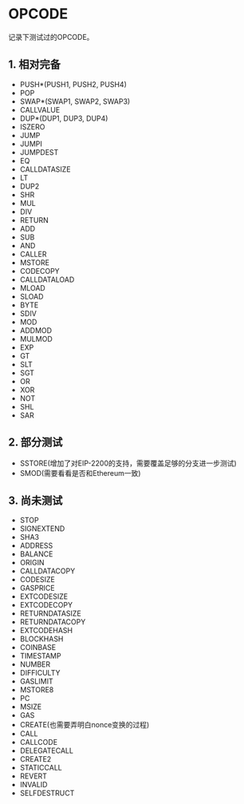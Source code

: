 # OPCODE

记录下测试过的OPCODE。

## 1. 相对完备

- PUSH*(PUSH1, PUSH2, PUSH4)
- POP
- SWAP*(SWAP1, SWAP2, SWAP3)
- CALLVALUE
- DUP*(DUP1, DUP3, DUP4)
- ISZERO
- JUMP
- JUMPI
- JUMPDEST
- EQ
- CALLDATASIZE
- LT
- DUP2
- SHR
- MUL
- DIV
- RETURN
- ADD
- SUB
- AND
- CALLER
- MSTORE
- CODECOPY
- CALLDATALOAD
- MLOAD
- SLOAD
- BYTE
- SDIV
- MOD
- ADDMOD
- MULMOD
- EXP
- GT
- SLT
- SGT
- OR
- XOR
- NOT
- SHL
- SAR

## 2. 部分测试

- SSTORE(增加了对EIP-2200的支持，需要覆盖足够的分支进一步测试)
- SMOD(需要看看是否和Ethereum一致)

## 3. 尚未测试

- STOP
- SIGNEXTEND
- SHA3
- ADDRESS
- BALANCE
- ORIGIN
- CALLDATACOPY
- CODESIZE
- GASPRICE
- EXTCODESIZE
- EXTCODECOPY
- RETURNDATASIZE
- RETURNDATACOPY
- EXTCODEHASH
- BLOCKHASH
- COINBASE
- TIMESTAMP
- NUMBER
- DIFFICULTY
- GASLIMIT
- MSTORE8
- PC
- MSIZE
- GAS
- CREATE(也需要弄明白nonce变换的过程)
- CALL
- CALLCODE
- DELEGATECALL
- CREATE2
- STATICCALL
- REVERT
- INVALID
- SELFDESTRUCT
